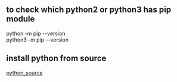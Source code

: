## to check which python2 or python3 has pip module
python -m pip --version  
python3 -m pip --version  


## install python from source

[python_source](https://github.com/julianobarbosa/OpenSUSE-Python3)
